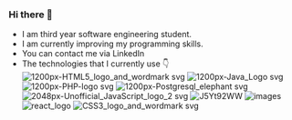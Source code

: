 ### Hi there 👋
- I am third year software engineering student.
- I am currently improving my programming skills.
- You can contact me via LinkedIn
- The technologies that I currently use :point_down:
![1200px-HTML5_logo_and_wordmark svg](https://user-images.githubusercontent.com/79923827/130371262-f87a6b6e-0691-4743-ad34-28cdb9ad6978.png)
![1200px-Java_Logo svg](https://user-images.githubusercontent.com/79923827/130371265-7ef49ff0-52af-49e4-90c7-6fcfeb226884.png)
![1200px-PHP-logo svg](https://user-images.githubusercontent.com/79923827/130371266-1b09582e-8876-4c41-998b-9193f42a6f26.png)
![1200px-Postgresql_elephant svg](https://user-images.githubusercontent.com/79923827/130371268-47282761-a814-4179-819e-7261739a4e3a.png)
![2048px-Unofficial_JavaScript_logo_2 svg](https://user-images.githubusercontent.com/79923827/130371271-2a7ecfe3-4a0d-4365-a54c-1c1f51aff48a.png)
![J5Yt92WW](https://user-images.githubusercontent.com/79923827/130371278-65638809-c711-4844-806f-8c259b7819b4.png)
![images](https://user-images.githubusercontent.com/79923827/130371279-0dd45daf-942c-4aec-9f38-54eb6818a0da.png)
![react_logo](https://user-images.githubusercontent.com/79923827/130371281-caa9f9e1-7c09-4034-8499-d5d2b756c02c.png)
![CSS3_logo_and_wordmark svg](https://user-images.githubusercontent.com/79923827/130371284-0c5bfdf2-7f86-4b1d-9a4c-11ee373344cc.png)

